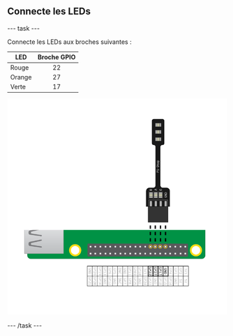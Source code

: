## Connecte les LEDs

\--- task \---

Connecte les LEDs aux broches suivantes :

| LED    | Broche GPIO |
| ------ |:-----------:|
| Rouge  |     22      |
| Orange |     27      |
| Verte  |     17      |

![pi stop connecté aux gpio 22, 27, 17 et masse](images/Traffic-Lights-Diagram.png)

\--- /task \---